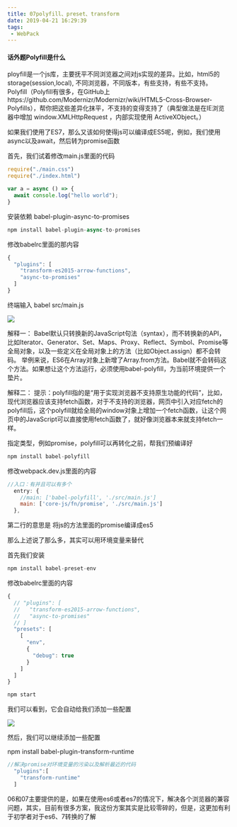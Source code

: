 ```yaml
---
title: 07polyfill、preset、transform
date: 2019-04-21 16:29:39
tags:
 - WebPack
---
```

#### 话外题Polyfill是什么
ployfill是一个js库，主要抚平不同浏览器之间对js实现的差异。比如，html5的storage(session,local), 不同浏览器，不同版本，有些支持，有些不支持。Polyfill（Polyfill有很多，在GitHub上https://github.com/Modernizr/Modernizr/wiki/HTML5-Cross-Browser-Polyfills），帮你把这些差异化抹平，不支持的变得支持了（典型做法是在IE浏览器中增加 window.XMLHttpRequest ，内部实现使用 ActiveXObject。）



如果我们使用了ES7，那么又该如何使得js可以编译成ES5呢，例如，我们使用async以及await，然后转为promise函数

首先，我们试着修改main.js里面的代码
``` js
require("./main.css")
require("./index.html")

var a = async () => {
  await console.log("hello world");
}
```

安装依赖 babel-plugin-async-to-promises
``` js
npm install babel-plugin-async-to-promises
```
修改babelrc里面的那内容
``` js
{
  "plugins": [
    "transform-es2015-arrow-functions",
    "async-to-promises"
  ]
}
```

终端输入  babel src/main.js

<img src="webpack07-01.png" class="myimage">
<p></p>


解释一：
Babel默认只转换新的JavaScript句法（syntax），而不转换新的API，比如Iterator、Generator、Set、Maps、Proxy、Reflect、Symbol、Promise等全局对象，以及一些定义在全局对象上的方法（比如Object.assign）都不会转码。
举例来说，ES6在Array对象上新增了Array.from方法。Babel就不会转码这个方法。如果想让这个方法运行，必须使用babel-polyfill，为当前环境提供一个垫片。

解释二：
提示：polyfill指的是“用于实现浏览器不支持原生功能的代码”，比如，现代浏览器应该支持fetch函数，对于不支持的浏览器，网页中引入对应fetch的polyfill后，这个polyfill就给全局的window对象上增加一个fetch函数，让这个网页中的JavaScript可以直接使用fetch函数了，就好像浏览器本来就支持fetch一样。


指定类型，例如promise，polyfill可以再转化之前，帮我们预编译好
``` js
npm install babel-polyfill
```
修改webpack.dev.js里面的内容
``` js
//入口：有并且可以有多个
  entry: {
    //main: ['babel-polyfill', './src/main.js']
    main: ['core-js/fn/promise', './src/main.js']
  },
```

第二行的意思是 将js的方法里面的promise编译成es5



那么上述说了那么多，其实可以用环境变量来替代

首先我们安装
``` js
npm install babel-preset-env
```
修改babelrc里面的内容
``` js
{
  // "plugins": [
  //   "transform-es2015-arrow-functions",
  //   "async-to-promises"
  // ]
  "presets": [
    [
      "env",
      {
        "debug": true
      }
    ]
  ]
}
```

``` js
npm start
```

我们可以看到，它会自动给我们添加一些配置

<img src="webpack07-02.png" class="myimage">
<p></p>

然后，我们可以继续添加一些配置

npm install babel-plugin-transform-runtime
``` js
//解决promise对环境变量的污染以及解析最近的代码
  "plugins":[ 
    "transform-runtime"
  ]
```

06和07主要提供的是，如果在使用es6或者es7的情况下，解决各个浏览器的兼容问题，其实，目前有很多方案，我这份方案其实是比较零碎的，但是，这更加有利于初学者对于es6、7转换的了解






















